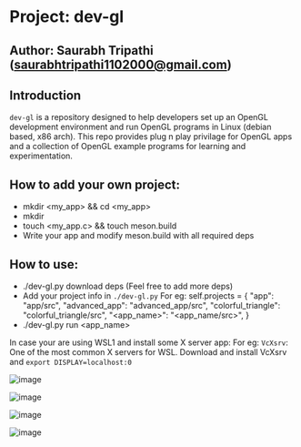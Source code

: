# Project: dev-gl
## Author: Saurabh Tripathi (saurabhtripathi1102000@gmail.com)

## Introduction
`dev-gl` is a repository designed to help developers set up an OpenGL development environment and run OpenGL programs in Linux (debian based, x86 arch). This repo provides plug n play privilage for OpenGL apps and a collection of OpenGL example programs for learning and experimentation.

## How to add your own project:
* mkdir <my_app> && cd <my_app>
* mkdir <src>
* touch <my_app.c> && touch meson.build
* Write your app and modify meson.build with all required deps


## How to use:
* ./dev-gl.py download deps (Feel free to add more deps)
* Add your project info in `./dev-gl.py`
  For eg: self.projects = {
            "app": "app/src",
            "advanced_app": "advanced_app/src",
            "colorful_triangle": "colorful_triangle/src",
            "<app_name>": "<app_name/src>",
            }
* ./dev-gl.py run <app_name>


In case your are using WSL1 and install some X server app:
For eg: 
`VcXsrv`: One of the most common X servers for WSL.
Download and install VcXsrv and
`export DISPLAY=localhost:0`

![image](https://github.com/user-attachments/assets/3bc506bc-2957-4f46-9113-c71ea2f4f7fd)

![image](https://github.com/user-attachments/assets/86714b6e-ecc4-4b5d-840b-129ff1abd714)

![image](https://github.com/user-attachments/assets/109ebbed-641f-4a45-a429-b4b9f34e51a7)

![image](https://github.com/user-attachments/assets/ea16f382-e252-4b64-a873-b4f7c26866c0)



